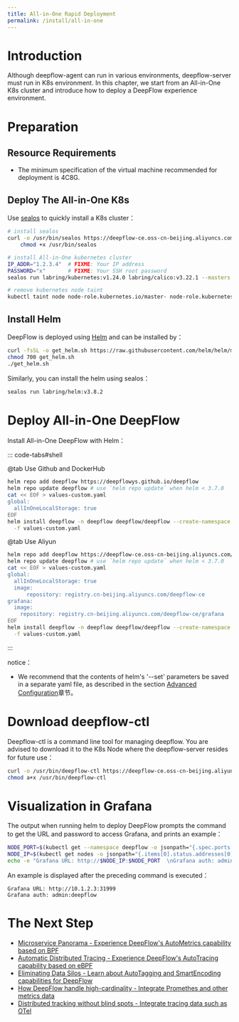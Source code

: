 ```yaml
---
title: All-in-One Rapid Deployment
permalink: /install/all-in-one
---
```


# Introduction

Although deepflow-agent can run in various environments, deepflow-server must run in K8s environment. In this chapter, we start from an All-in-One K8s cluster and introduce how to deploy a DeepFlow experience environment.


# Preparation

## Resource Requirements

- The minimum specification of the virtual machine recommended for deployment is 4C8G.

## Deploy The All-in-One K8s

Use [sealos](https://github.com/labring/sealos)  to quickly install a K8s cluster：

```bash
# install sealos
curl -o /usr/bin/sealos https://deepflow-ce.oss-cn-beijing.aliyuncs.com/sealos/sealos && \
    chmod +x /usr/bin/sealos

# install All-in-One kubernetes cluster
IP_ADDR="1.2.3.4"  # FIXME: Your IP address
PASSWORD="x"       # FIXME: Your SSH root password
sealos run labring/kubernetes:v1.24.0 labring/calico:v3.22.1 --masters $IP_ADDR -p $PASSWORD

# remove kubernetes node taint
kubectl taint node node-role.kubernetes.io/master- node-role.kubernetes.io/control-plane- --all
```

## Install Helm

DeepFlow is deployed using [Helm](https://helm.sh/) and can be installed by：
```bash
curl -fsSL -o get_helm.sh https://raw.githubusercontent.com/helm/helm/main/scripts/get-helm-3
chmod 700 get_helm.sh
./get_helm.sh
```

Similarly, you can install the helm using sealos：
```bash
sealos run labring/helm:v3.8.2
```

# Deploy All-in-One DeepFlow

Install All-in-One DeepFlow with Helm：

::: code-tabs#shell

@tab Use Github and DockerHub

```bash
helm repo add deepflow https://deepflowys.github.io/deepflow
helm repo update deepflow # use `helm repo update` when helm < 3.7.0
cat << EOF > values-custom.yaml
global:
  allInOneLocalStorage: true
EOF
helm install deepflow -n deepflow deepflow/deepflow --create-namespace \
  -f values-custom.yaml
```

@tab Use Aliyun

```bash
helm repo add deepflow https://deepflow-ce.oss-cn-beijing.aliyuncs.com/chart/stable
helm repo update deepflow # use `helm repo update` when helm < 3.7.0
cat << EOF > values-custom.yaml
global:
  allInOneLocalStorage: true
  image:
      repository: registry.cn-beijing.aliyuncs.com/deepflow-ce
grafana:
  image:
    repository: registry.cn-beijing.aliyuncs.com/deepflow-ce/grafana
EOF
helm install deepflow -n deepflow deepflow/deepflow --create-namespace \
  -f values-custom.yaml
```

:::

notice：
- We recommend that the contents of helm's '--set' parameters be saved in a separate yaml file, as described in the section [Advanced Configuration](#)章节。

# Download deepflow-ctl

Deepflow-ctl is a command line tool for managing deepflow. You are advised to download it to the K8s Node where the deepflow-server resides for future use：
```bash
curl -o /usr/bin/deepflow-ctl https://deepflow-ce.oss-cn-beijing.aliyuncs.com/bin/ctl/stable/linux/$(arch | sed 's|x86_64|amd64|' | sed 's|aarch64|arm64|')/deepflow-ctl
chmod a+x /usr/bin/deepflow-ctl
```

# Visualization in Grafana

The output when running helm to deploy DeepFlow prompts the command to get the URL and password to access Grafana, and prints an example：
```bash
NODE_PORT=$(kubectl get --namespace deepflow -o jsonpath="{.spec.ports[0].nodePort}" services deepflow-grafana)
NODE_IP=$(kubectl get nodes -o jsonpath="{.items[0].status.addresses[0].address}")
echo -e "Grafana URL: http://$NODE_IP:$NODE_PORT  \nGrafana auth: admin:deepflow"
```

An example is displayed after the preceding command is executed：
```text
Grafana URL: http://10.1.2.3:31999
Grafana auth: admin:deepflow
```

# The Next Step

- [Microservice Panorama - Experience DeepFlow's AutoMetrics capability based on BPF](../auto-metrics/metrics-without-instrumentation/)
- [Automatic Distributed Tracing - Experience DeepFlow's AutoTracing capability based on eBPF](../auto-tracing/tracing-without-instrumentation/)
- [Eliminating Data Silos - Learn about AutoTagging and SmartEncoding capabilities for DeepFlow](../auto-tagging/elimilate-data-silos/)
- [How DeepFlow handle high-cardinality - Integrate Promethes and other metrics data](../agent-integration/metrics/metrics-auto-tagging/)
- [Distributed tracking without blind spots - Integrate tracing data such as OTel](../agent-integration/tracing/tracing-without-blind-spot/)
